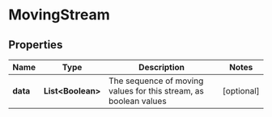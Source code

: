 
# MovingStream

## Properties
Name | Type | Description | Notes
------------ | ------------- | ------------- | -------------
**data** | **List&lt;Boolean&gt;** | The sequence of moving values for this stream, as boolean values |  [optional]



